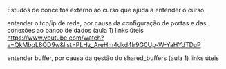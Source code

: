 Estudos de conceitos externo ao curso que ajuda a entender o curso.

entender o tcp/ip de rede, por causa da configuração de portas e das conexões ao banco de dados (aula 1)
links úteis
https://www.youtube.com/watch?v=QkMbqL8QD9w&list=PLHz_AreHm4dkd4lr9G0Up-W-YaHYdTDuP


entender buffer, por causa da gestão do shared_buffers (aula 1)
links úteis



